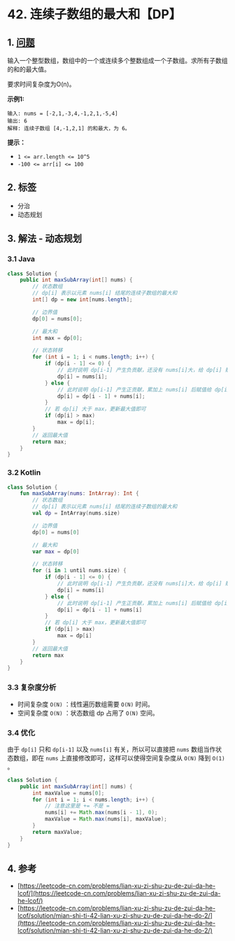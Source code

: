 # 42. 连续子数组的最大和【DP】

## 1. [问题](https://leetcode-cn.com/problems/lian-xu-zi-shu-zu-de-zui-da-he-lcof/)

输入一个整型数组，数组中的一个或连续多个整数组成一个子数组。求所有子数组的和的最大值。

要求时间复杂度为O(n)。

**示例1:**

```
输入: nums = [-2,1,-3,4,-1,2,1,-5,4]
输出: 6
解释: 连续子数组 [4,-1,2,1] 的和最大，为 6。
```

**提示：**

* `1 <= arr.length <= 10^5`
* `-100 <= arr[i] <= 100`

## 2. 标签

* 分治
* 动态规划

## 3. 解法 - 动态规划

### 3.1 Java

```java
class Solution {
    public int maxSubArray(int[] nums) {
        // 状态数组
        // dp[i] 表示以元素 nums[i] 结尾的连续子数组的最大和
        int[] dp = new int[nums.length];

        // 边界值
        dp[0] = nums[0];

        // 最大和
        int max = dp[0];

        // 状态转移
        for (int i = 1; i < nums.length; i++) {
            if (dp[i - 1] <= 0) {
                // 此时说明 dp[i-1] 产生负贡献，还没有 nums[i]大，给 dp[i] 赋值为 nums[i] 即可
                dp[i] = nums[i];
            } else {
                // 此时说明 dp[i-1] 产生正贡献，累加上 nums[i] 后赋值给 dp[i] 即可
                dp[i] = dp[i - 1] + nums[i];
            }
            // 若 dp[i] 大于 max，更新最大值即可
            if (dp[i] > max)
                max = dp[i];
        }
        // 返回最大值
        return max;
    }
}
```

### 3.2 Kotlin

```kotlin
class Solution {
    fun maxSubArray(nums: IntArray): Int {
        // 状态数组
        // dp[i] 表示以元素 nums[i] 结尾的连续子数组的最大和
        val dp = IntArray(nums.size)

        // 边界值
        dp[0] = nums[0]

        // 最大和
        var max = dp[0]

        // 状态转移
        for (i in 1 until nums.size) {
            if (dp[i - 1] <= 0) {
                // 此时说明 dp[i-1] 产生负贡献，还没有 nums[i]大，给 dp[i] 赋值为 nums[i] 即可
                dp[i] = nums[i]
            } else {
                // 此时说明 dp[i-1] 产生正贡献，累加上 nums[i] 后赋值给 dp[i] 即可
                dp[i] = dp[i - 1] + nums[i]
            }
            // 若 dp[i] 大于 max，更新最大值即可
            if (dp[i] > max)
                max = dp[i]
        }
        // 返回最大值
        return max
    }
}
```

### 3.3 复杂度分析

* 时间复杂度 `O(N)` ：线性遍历数组需要 `O(N)` 时间。
* 空间复杂度 `O(N)` ：状态数组 dp 占用了 `O(N)` 空间。

### 3.4 优化

由于 `dp[i]` 只和 `dp[i-1]` 以及 `nums[i]` 有关，所以可以直接把 `nums` 数组当作状态数组，即在 `nums` 上直接修改即可，这样可以使得空间复杂度从 `O(N)` 降到 `O(1)` 。

```java
class Solution {
    public int maxSubArray(int[] nums) {
        int maxValue = nums[0];
        for (int i = 1; i < nums.length; i++) {
            // 注意这里是 += 不是 =
            nums[i] += Math.max(nums[i - 1], 0);
            maxValue = Math.max(nums[i], maxValue);
        }
        return maxValue;
    }
}
```

## 4. 参考

* [https://leetcode-cn.com/problems/lian-xu-zi-shu-zu-de-zui-da-he-lcof/](https://leetcode-cn.com/problems/lian-xu-zi-shu-zu-de-zui-da-he-lcof/)
* [https://leetcode-cn.com/problems/lian-xu-zi-shu-zu-de-zui-da-he-lcof/solution/mian-shi-ti-42-lian-xu-zi-shu-zu-de-zui-da-he-do-2/](https://leetcode-cn.com/problems/lian-xu-zi-shu-zu-de-zui-da-he-lcof/solution/mian-shi-ti-42-lian-xu-zi-shu-zu-de-zui-da-he-do-2/)
